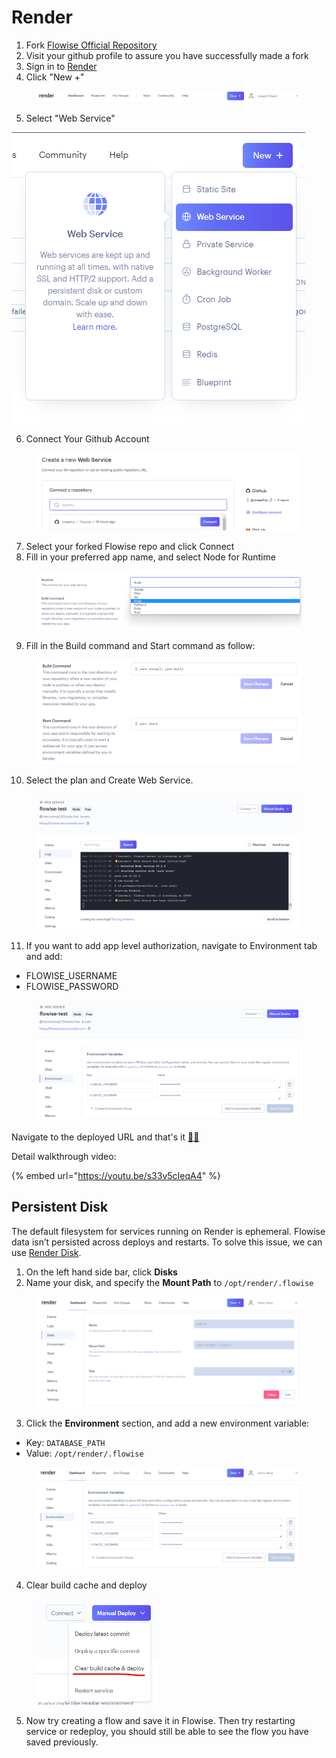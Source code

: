 # Render

1. Fork [Flowise Official Repository](https://github.com/FlowiseAI/Flowise)
2. Visit your github profile to assure you have successfully made a fork
3. Sign in to [Render](https://dashboard.render.com)
4. Click "New +"

<figure><img src="../.gitbook/assets/image (8) (1).png" alt=""><figcaption></figcaption></figure>

5. Select "Web Service"

![](<../.gitbook/assets/image (9) (1) (1) (1).png>)

6. Connect Your Github Account

<figure><img src="../.gitbook/assets/image (10) (1).png" alt=""><figcaption></figcaption></figure>

7. Select your forked Flowise repo and click Connect
8. Fill in your preferred app name, and select Node for Runtime

<figure><img src="../.gitbook/assets/image (5) (1) (1).png" alt=""><figcaption></figcaption></figure>

9. Fill in the Build command and Start command as follow:

<figure><img src="../.gitbook/assets/image (11).png" alt=""><figcaption></figcaption></figure>

10. Select the plan and Create Web Service.&#x20;

<figure><img src="../.gitbook/assets/image (15) (1).png" alt=""><figcaption></figcaption></figure>

11. If you want to add app level authorization, navigate to Environment tab and add:

* FLOWISE\_USERNAME
* FLOWISE\_PASSWORD

<figure><img src="../.gitbook/assets/image (12) (1) (1).png" alt=""><figcaption></figcaption></figure>

Navigate to the deployed URL and that's it [🚀](https://emojipedia.org/rocket/)[🚀](https://emojipedia.org/rocket/)

Detail walkthrough video:

{% embed url="https://youtu.be/s33v5cIeqA4" %}

## Persistent Disk

The default filesystem for services running on Render is ephemeral. Flowise data isn’t persisted across deploys and restarts. To solve this issue, we can use [Render Disk](https://render.com/docs/disks).

1. On the left hand side bar, click **Disks**
2. Name your disk, and specify the **Mount Path** to `/opt/render/.flowise`

<figure><img src="../.gitbook/assets/image (42).png" alt=""><figcaption></figcaption></figure>

3. Click the **Environment** section, and add a new environment variable:

* Key: `DATABASE_PATH`
* Value: `/opt/render/.flowise`

<figure><img src="../.gitbook/assets/image (46).png" alt=""><figcaption></figcaption></figure>

4. Clear build cache and deploy

<figure><img src="../.gitbook/assets/image (44).png" alt="" width="194"><figcaption></figcaption></figure>

5. Now try creating a flow and save it in Flowise. Then try restarting service or redeploy, you should still be able to see the flow you have saved previously.
